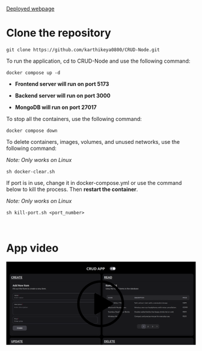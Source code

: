 [Deployed webpage](https://crud-app.run.place/node)

# Clone the repository

```
git clone https://github.com/karthikeya0800/CRUD-Node.git
```

To run the application, cd to CRUD-Node and use the following command:

```
docker compose up -d
```

- **Frontend server will run on port 5173**

- **Backend server will run on port 3000**

- **MongoDB will run on port 27017**

To stop all the containers, use the following command:

```
docker compose down
```

To delete containers, images, volumes, and unused networks, use the following command:

_Note: Only works on Linux_

```
sh docker-clear.sh
```

If port is in use, change it in docker-compose.yml or use the command below to kill the process. Then **restart the container**.

_Note: Only works on Linux_

```
sh kill-port.sh <port_number>
```

<br>

# App video

[![Watch the video](crud-app.png)](https://youtu.be/v-hkX_6a-XE)
